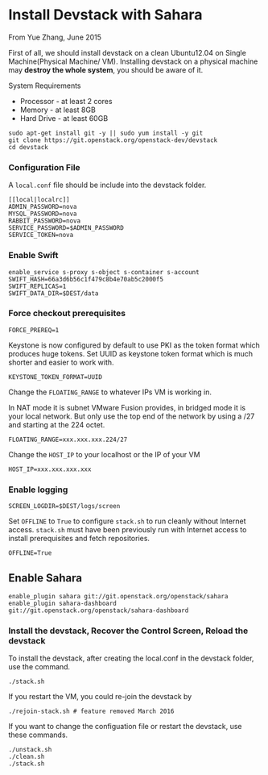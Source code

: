# Install Devstack with Sahara
From Yue Zhang, June 2015

First of all, we should install devstack on a clean Ubuntu12.04 on Single Machine(Physical Machine/ VM). Installing devstack on a physical machine may **destroy the whole system**, you should be aware of it. 

System Requirements
* Processor - at least 2 cores
* Memory - at least 8GB
* Hard Drive - at least 60GB

```
sudo apt-get install git -y || sudo yum install -y git
git clone https://git.openstack.org/openstack-dev/devstack
cd devstack
```

### Configuration File

A `local.conf` file should be include into the devstack folder. 

```
[[local|localrc]]
ADMIN_PASSWORD=nova
MYSQL_PASSWORD=nova
RABBIT_PASSWORD=nova
SERVICE_PASSWORD=$ADMIN_PASSWORD
SERVICE_TOKEN=nova
```

### Enable Swift
```
enable_service s-proxy s-object s-container s-account
SWIFT_HASH=66a3d6b56c1f479c8b4e70ab5c2000f5
SWIFT_REPLICAS=1
SWIFT_DATA_DIR=$DEST/data
```

### Force checkout prerequisites

	FORCE_PREREQ=1

Keystone is now configured by default to use PKI as the token format which produces huge tokens. Set UUID as keystone token format which is much shorter and easier to work with.

	KEYSTONE_TOKEN_FORMAT=UUID

Change the `FLOATING_RANGE` to whatever IPs VM is working in.

In NAT mode it is subnet VMware Fusion provides, in bridged mode it is your local network. But only use the top end of the network by using a /27 and starting at the 224 octet.

	FLOATING_RANGE=xxx.xxx.xxx.224/27

Change the `HOST_IP` to your localhost or the IP of your VM

	HOST_IP=xxx.xxx.xxx.xxx

### Enable logging

	SCREEN_LOGDIR=$DEST/logs/screen

Set `OFFLINE` to `True` to configure `stack.sh` to run cleanly without Internet access. `stack.sh` must have been previously run with Internet access to install prerequisites and fetch repositories.

	OFFLINE=True

## Enable Sahara

```
enable_plugin sahara git://git.openstack.org/openstack/sahara
enable_plugin sahara-dashboard git://git.openstack.org/openstack/sahara-dashboard
```

### Install the devstack, Recover the Control Screen, Reload the devstack
To install the devstack, after creating the local.conf in the devstack folder, use the command. 

	./stack.sh

If you restart the VM, you could re-join the devstack by 

	./rejoin-stack.sh # feature removed March 2016

If you want to change the configuation file or restart the devstack, use these commands.

```
./unstack.sh
./clean.sh
./stack.sh
```

